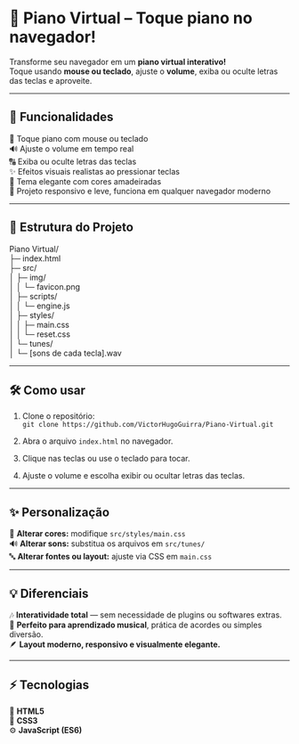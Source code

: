 # 🎹 Piano Virtual – Toque piano no navegador!

Transforme seu navegador em um **piano virtual interativo!**  
Toque usando **mouse ou teclado**, ajuste o **volume**, exiba ou oculte letras das teclas e aproveite.

---

## 🚀 Funcionalidades

🎵 Toque piano com mouse ou teclado  
🔊 Ajuste o volume em tempo real  
🔠 Exiba ou oculte letras das teclas  
✨ Efeitos visuais realistas ao pressionar teclas  
🎨 Tema elegante com cores amadeiradas  
📱 Projeto responsivo e leve, funciona em qualquer navegador moderno  

---

## 📂 Estrutura do Projeto

Piano Virtual/  
├─ index.html  
├─ src/  
│  ├─ img/  
│  │  └─ favicon.png  
│  ├─ scripts/  
│  │  └─ engine.js  
│  ├─ styles/  
│  │  ├─ main.css  
│  │  └─ reset.css  
│  └─ tunes/  
│     └─ [sons de cada tecla].wav  

---

## 🛠️ Como usar

1. Clone o repositório:  
   `git clone https://github.com/VictorHugoGuirra/Piano-Virtual.git`  

2. Abra o arquivo `index.html` no navegador.  
3. Clique nas teclas ou use o teclado para tocar.  
4. Ajuste o volume e escolha exibir ou ocultar letras das teclas.  

---

## ✨ Personalização

🎨 **Alterar cores:** modifique `src/styles/main.css`  
🔊 **Alterar sons:** substitua os arquivos em `src/tunes/`  
🔤 **Alterar fontes ou layout:** ajuste via CSS em `main.css`  

---

## 💡 Diferenciais

🎶 **Interatividade total** — sem necessidade de plugins ou softwares extras.  
🎹 **Perfeito para aprendizado musical**, prática de acordes ou simples diversão.  
🪶 **Layout moderno, responsivo e visualmente elegante.**  

---

## ⚡ Tecnologias

🧩 **HTML5**  
🎨 **CSS3**  
⚙️ **JavaScript (ES6)**
